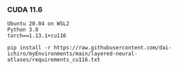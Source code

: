 

### CUDA 11.6

~~~
Ubuntu 20.04 on WSL2
Python 3.8
torch==1.13.1+cu116
~~~

~~~
pip install -r https://raw.githubusercontent.com/dai-ichiro/myEnvironments/main/layered-neural-atlases/requirements_cu116.txt
~~~
